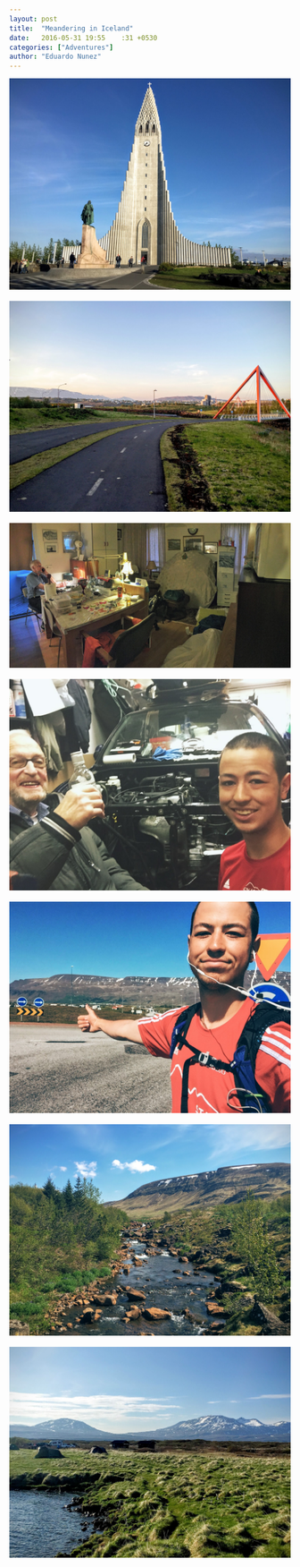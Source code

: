 ```yaml
---
layout: post
title:  "Meandering in Iceland"
date:   2016-05-31 19:55	:31 +0530
categories: ["Adventures"]
author: "Eduardo Nunez"
---
```


<div style="text-align: center;">
<img src='/posts-photos/2016-05-31-Iceland/1.jpg' />
<br><br>
<img src='/posts-photos/2016-05-31-Iceland/2.jpg' />
<br><br>
<img src='/posts-photos/2016-05-31-Iceland/3.jpg' />
<br><br>
<img src='/posts-photos/2016-05-31-Iceland/4.jpg' />
<br><br>
<img src='/posts-photos/2016-05-31-Iceland/5.jpg' />
<br><br>
<img src='/posts-photos/2016-05-31-Iceland/6.jpg' />
<br><br>
<img src='/posts-photos/2016-05-31-Iceland/7.jpg' />
</div>